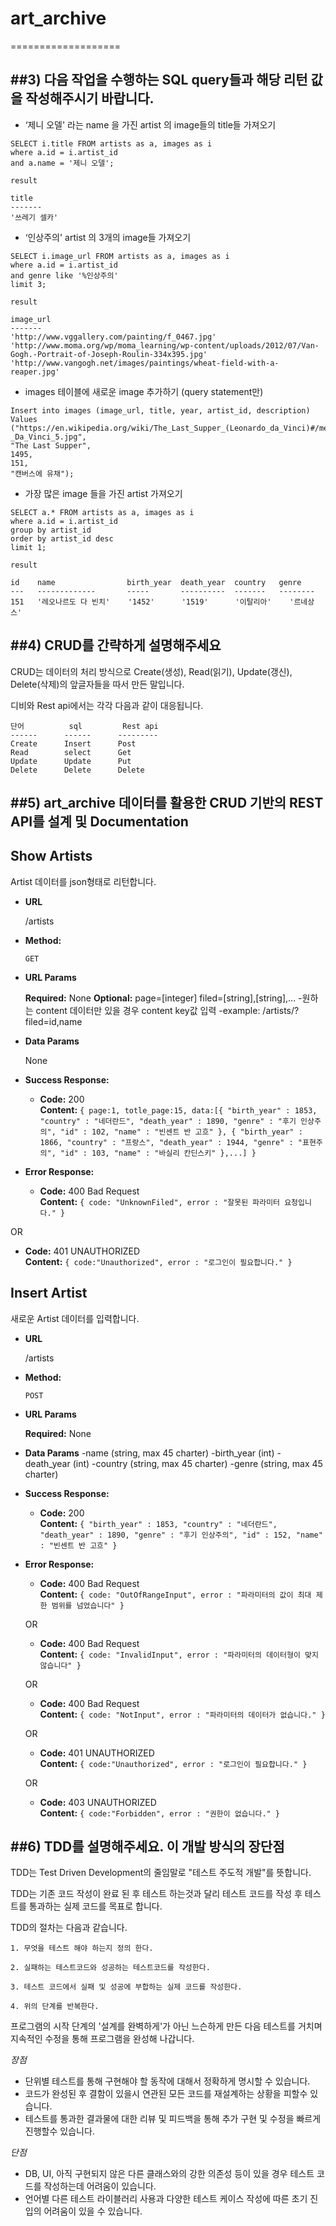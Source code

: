 # art_archive
===================


##3) 다음 작업을 수행하는 SQL query들과 해당 리턴 값을 작성해주시기 바랍니다.
-------------


- ‘제니 오델' 라는 name 을 가진 artist 의 image들의 title들 가져오기
```
SELECT i.title FROM artists as a, images as i
where a.id = i.artist_id
and a.name = '제니 오델';
```
```
result

title
-------
'쓰레기 셀카'
```



- ‘인상주의' artist 의 3개의 image들 가져오기
```
SELECT i.image_url FROM artists as a, images as i
where a.id = i.artist_id
and genre like '%인상주의'
limit 3;
```
```
result

image_url
-------
'http://www.vggallery.com/painting/f_0467.jpg'
'http://www.moma.org/wp/moma_learning/wp-content/uploads/2012/07/Van-Gogh.-Portrait-of-Joseph-Roulin-334x395.jpg'
'http://www.vangogh.net/images/paintings/wheat-field-with-a-reaper.jpg'
```



- images 테이블에 새로운 image 추가하기 (query statement만)
```
Insert into images (image_url, title, year, artist_id, description) Values
("https://en.wikipedia.org/wiki/The_Last_Supper_(Leonardo_da_Vinci)#/media/File:%C3%9Altima_Cena_-_Da_Vinci_5.jpg",
"The Last Supper",
1495,
151,
"캔버스에 유채");
```


- 가장 많은 image 들을 가진 artist 가져오기
```
SELECT a.* FROM artists as a, images as i
where a.id = i.artist_id
group by artist_id
order by artist_id desc
limit 1;
```

```
result

id    name                birth_year  death_year  country   genre
---   -------------       -----       ----------  -------   --------
151   '레오나르도 다 빈치'    '1452'      '1519'      '이탈리아'    '르네상스'
```


##4) CRUD를 간략하게 설명해주세요
-------------

CRUD는 데이터의 처리 방식으로 Create(생성), Read(읽기), Update(갱신), Delete(삭제)의 앞글자들을 따서 만든 말입니다.

디비와 Rest api에서는 각각 다음과 같이 대응됩니다.
```
단어          sql         Rest api
------      ------      ---------
Create      Insert      Post
Read        select      Get
Update      Update      Put
Delete      Delete      Delete
```



##5) art_archive 데이터를 활용한 CRUD 기반의 REST API를 설계 및 Documentation
-------------

**Show Artists**
----
  Artist 데이터를  json형태로 리턴합니다.

* **URL**

  /artists

* **Method:**

  `GET`

*  **URL Params**

   **Required:**
	 None
   **Optional:**
	page=[integer]
	filed=[string],[string],...
	-원하는 content 데이터만 있을 경우 content key값 입력
	-example: /artists/?filed=id,name
* **Data Params**

  None

* **Success Response:**

  * **Code:** 200 <br />
    **Content:**
    `{
    page:1,
    totle_page:15,
    data:[{
      "birth_year" : 1853,
      "country" : "네더란드",
      "death_year" : 1890,
      "genre" : "후기 인상주의",
      "id" : 102,
      "name" : "빈센트 반 고흐"
    },
    {
      "birth_year" : 1866,
      "country" : "프랑스",
      "death_year" : 1944,
      "genre" : "표현주의",
      "id" : 103,
      "name" : "바실리 칸딘스키"
    },...]
    }`

* **Error Response:**

  * **Code:** 400 Bad Request <br />
    **Content:** `{ code: "UnknownFiled", error : "잘못된 파라미터 요청입니다." }`

 OR

  * **Code:** 401 UNAUTHORIZED <br />
    **Content:** `{ code:"Unauthorized", error : "로그인이 필요합니다." }`



**Insert Artist**
----
새로운  Artist 데이터를  입력합니다.

* **URL**

  /artists

* **Method:**

  `POST`

*  **URL Params**

   **Required:**
	 None
* **Data Params**
	-name (string, max 45 charter)
	-birth_year (int)
	-death_year (int)
	-country (string, max 45 charter)
	-genre  (string, max 45 charter)


* **Success Response:**

  * **Code:** 200 <br />
    **Content:**
    `{
      "birth_year" : 1853,
      "country" : "네더란드",
      "death_year" : 1890,
      "genre" : "후기 인상주의",
      "id" : 152,
      "name" : "빈센트 반 고흐"
    }`

* **Error Response:**

  * **Code:** 400 Bad Request <br />
    **Content:** `{ code: "OutOfRangeInput", error : "파라미터의 값이 최대 제한 범위를 넘었습니다" }`

  OR

  * **Code:** 400 Bad Request <br />
    **Content:** `{ code: "InvalidInput", error : "파라미터의 데이터형이 맞지 않습니다" }`

  OR

  * **Code:** 400 Bad Request <br />
    **Content:** `{ code: "NotInput", error : "파라미터의 데이터가 없습니다." }`

  OR

  * **Code:** 401 UNAUTHORIZED <br />
    **Content:** `{ code:"Unauthorized", error : "로그인이 필요합니다." }`

  OR

  * **Code:** 403 UNAUTHORIZED <br />
    **Content:** `{ code:"Forbidden", error : "권한이 없습니다." }`






##6) TDD를 설명해주세요. 이 개발 방식의 장단점
-------------

TDD는 Test Driven Development의 줄임말로 "테스트 주도적 개발"를 뜻합니다.

TDD는 기존 코드 작성이 완료 된 후 테스트 하는것과 달리 테스트 코드를 작성 후 테스트를 통과하는 실제 코드를 목표로 합니다.

TDD의 절차는 다음과 같습니다.
```
1. 무엇을 테스트 해야 하는지 정의 한다.

2. 실패하는 테스트코드와 성공하는 테스트코드를 작성한다.

3. 테스트 코드에서 실패 및 성공에 부합하는 실제 코드를 작성한다.

4. 위의 단계를 반복한다.
```

프로그램의 시작 단계의 '설계를 완벽하게'가 아닌 느슨하게 만든 다음 테스트를 거치며 지속적인 수정을 통해 프로그램을 완성해 나갑니다.

*장점*
* 단위별 테스트를 통해 구현해야 할 동작에 대해서 정확하게 명시할 수 있습니다.
* 코드가 완성된 후 결함이 있을시 연관된 모든 코드를 재설계하는 상황을 피할수 있습니다.
* 테스트를 통과한 결과물에 대한 리뷰 및 피드백을 통해 추가 구현 및 수정을 빠르게 진행할수 있습니다.

*단점*
* DB, UI, 아직 구현되지 않은 다른 클래스와의 강한 의존성 등이 있을 경우  테스트 코드를 작성하는데 어려움이 있습니다.
* 언어별 다른 테스트 라이블러리 사용과 다양한 테스트 케이스 작성에 따른 초기 진입의 어려움이 있을 수 있습니다.